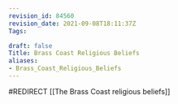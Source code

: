 ```yaml
---
revision_id: 84560
revision_date: 2021-09-08T18:11:37Z
Tags:

draft: false
Title: Brass Coast Religious Beliefs
aliases:
- Brass_Coast_Religious_Beliefs
---
```

#REDIRECT [[The Brass Coast religious beliefs]]